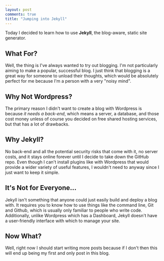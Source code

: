 ```yaml
---
layout: post
comments: true
title: "Jumping into Jekyll"
---
```


Today I decided to learn how to use **Jekyll**, the blog-aware, static site generator.

## What For?

Well, the thing is I've always wanted to try out blogging. I'm not particularly aiming to make a popular, successful blog. I just think that blogging is a great way for someone to unload their thoughts, which would be absolutely perfect for me because I'm a person with a very "noisy mind".

## Why Not Wordpress?

The primary reason I didn't want to create a blog with Wordpress is because *it needs a back-end*, which means a server, a database, and those cost money unless of course you decided on free shared hosting services, but that has a lot of drawbacks.

## Why Jekyll?

No back-end and all the potential security risks that come with it, no server costs, and it stays online forever until I decide to take down the GitHub repo. Even though I can't install plugins like with Wordpress that would provide a wider variety of useful features, I wouldn't need to anyway since I just want to keep it simple.

## It's Not for Everyone...

Jekyll isn't something that anyone could just easily build and deploy a blog with. It requires you to know how to use things like the command line, Git and Github, which is usually only familiar to people who write code. Additionally, unlike Wordpress which has a Dashboard, Jekyll doesn't have a user-friendly interface with which to manage your site.

## Now What?

Well, right now I should start writing more posts because if I don't then this will end up being my first and  only post in this blog.
